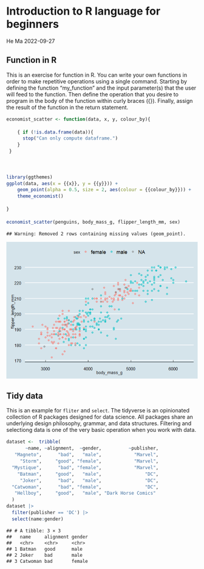 Introduction to R language for beginners
================
He Ma
2022-09-27

## Function in R

This is an exercise for function in R. You can write your own functions
in order to make repetitive operations using a single command. Starting
by defining the function “my_function” and the input parameter(s) that
the user will feed to the function. Then define the operation that you
desire to program in the body of the function within curly braces ({}).
Finally, assign the result of the function in the return statement.

``` r
economist_scatter <- function(data, x, y, colour_by){
   
    { if (!is.data.frame(data)){
      stop("Can only compute dataframe.")
    }
 }     

    

library(ggthemes)
ggplot(data, aes(x = {{x}}, y = {{y}})) +
    geom_point(alpha = 0.5, size = 2, aes(colour = {{colour_by}})) +
    theme_economist()
   
}

economist_scatter(penguins, body_mass_g, flipper_length_mm, sex)
```

    ## Warning: Removed 2 rows containing missing values (geom_point).

![](Introduction-to-R-language-for-beginners_files/figure-gfm/unnamed-chunk-1-1.png)<!-- -->

## Tidy data

This is an example for `fliter` and `select`. The tidyverse is an
opinionated collection of R packages designed for data science. All
packages share an underlying design philosophy, grammar, and data
structures. Filtering and selectiong data is one of the very basic
operation when you work with data.

``` r
dataset <-  tribble(
       ~name, ~alignment,  ~gender,          ~publisher,
   "Magneto",      "bad",   "male",            "Marvel",
     "Storm",     "good", "female",            "Marvel",
  "Mystique",      "bad", "female",            "Marvel",
    "Batman",     "good",   "male",                "DC",
     "Joker",      "bad",   "male",                "DC",
  "Catwoman",      "bad", "female",                "DC",
   "Hellboy",     "good",   "male", "Dark Horse Comics"
  )
dataset |> 
  filter(publisher == 'DC') |> 
  select(name:gender)  
```

    ## # A tibble: 3 × 3
    ##   name     alignment gender
    ##   <chr>    <chr>     <chr> 
    ## 1 Batman   good      male  
    ## 2 Joker    bad       male  
    ## 3 Catwoman bad       female
